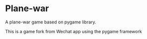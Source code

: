 # Plane-war
A plane-war game based on pygame library.

This is a game fork from Wechat app using the pygame framework 
